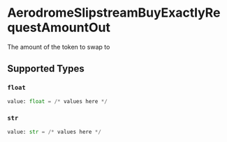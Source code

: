 # AerodromeSlipstreamBuyExactlyRequestAmountOut

The amount of the token to swap to


## Supported Types

### `float`

```python
value: float = /* values here */
```

### `str`

```python
value: str = /* values here */
```

